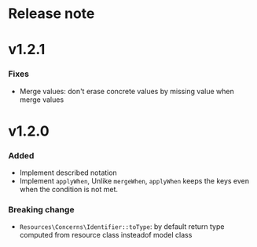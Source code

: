 Release note
============

# v1.2.1
### Fixes
- Merge values: don't erase concrete values by missing value when merge values

# v1.2.0
### Added
- Implement described notation
- Implement `applyWhen`, Unlike `mergeWhen`, `applyWhen` keeps the keys even when the condition is not met.

### Breaking change
- `Resources\Concerns\Identifier::toType`: by default return type computed from resource class insteadof model class

